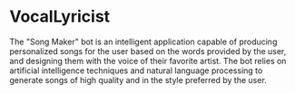 # VocalLyricist
The "Song Maker" bot is an intelligent application capable of producing personalized songs for the user based on the words provided by the user, and designing them with the voice of their favorite artist. The bot relies on artificial intelligence techniques and natural language processing to generate songs of high quality and in the style preferred by the user.
